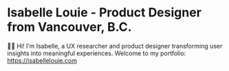 # Isabelle Louie - Product Designer from Vancouver, B.C.

👋🏻 Hi! I’m Isabelle, a UX researcher and product designer transforming user insights into meaningful experiences. 
Welcome to my portfolio: https://isabellelouie.com
